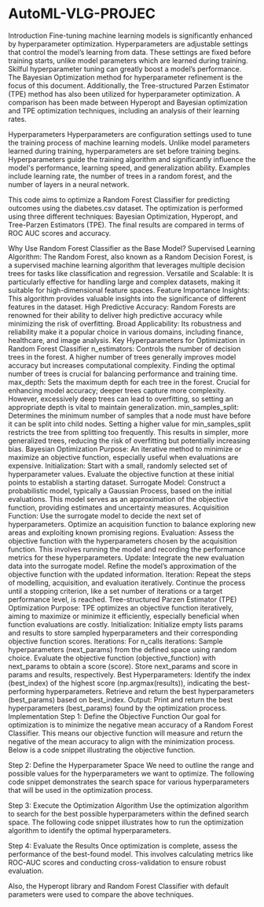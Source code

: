 # AutoML-VLG-PROJEC
Introduction
Fine-tuning machine learning models is significantly enhanced by hyperparameter optimization. Hyperparameters are adjustable settings that control the model’s learning from data. These settings are fixed before training starts, unlike model parameters which are learned during training. Skilful hyperparameter tuning can greatly boost a model’s performance. The Bayesian Optimization method for hyperparameter refinement is the focus of this document. Additionally, the Tree-structured Parzen Estimator (TPE) method has also been utilized for hyperparameter optimization. A comparison has been made between Hyperopt and Bayesian optimization and TPE optimization techniques, including an analysis of their learning rates.

Hyperparameters
Hyperparameters are configuration settings used to tune the training process of machine learning models. Unlike model parameters learned during training, hyperparameters are set before training begins. Hyperparameters guide the training algorithm and significantly influence the model's performance, learning speed, and generalization ability. Examples include learning rate, the number of trees in a random forest, and the number of layers in a neural network.

This code aims to optimize a Random Forest Classifier for predicting outcomes using the diabetes.csv dataset. The optimization is performed using three different techniques: Bayesian Optimization, Hyperopt, and Tree-Parzen Estimators (TPE). The final results are compared in terms of ROC AUC scores and accuracy.

Why Use Random Forest Classifier as the Base Model?
Supervised Learning Algorithm: The Random Forest, also known as a Random Decision Forest, is a supervised machine learning algorithm that leverages multiple decision trees for tasks like classification and regression.
Versatile and Scalable: It is particularly effective for handling large and complex datasets, making it suitable for high-dimensional feature spaces.
Feature Importance Insights: This algorithm provides valuable insights into the significance of different features in the dataset.
High Predictive Accuracy: Random Forests are renowned for their ability to deliver high predictive accuracy while minimizing the risk of overfitting.
Broad Applicability: Its robustness and reliability make it a popular choice in various domains, including finance, healthcare, and image analysis.
Key Hyperparameters for Optimization in Random Forest Classifier
n_estimators:
Controls the number of decision trees in the forest.
A higher number of trees generally improves model accuracy but increases computational complexity.
Finding the optimal number of trees is crucial for balancing performance and training time.
max_depth:
Sets the maximum depth for each tree in the forest.
Crucial for enhancing model accuracy; deeper trees capture more complexity.
However, excessively deep trees can lead to overfitting, so setting an appropriate depth is vital to maintain generalization.
min_samples_split:
Determines the minimum number of samples that a node must have before it can be split into child nodes.
Setting a higher value for min_samples_split restricts the tree from splitting too frequently. This results in simpler, more generalized trees, reducing the risk of overfitting but potentially increasing bias.
Bayesian Optimization
Purpose: An iterative method to minimize or maximize an objective function, especially useful when evaluations are expensive.
Initialization: Start with a small, randomly selected set of hyperparameter values. Evaluate the objective function at these initial points to establish a starting dataset.
Surrogate Model: Construct a probabilistic model, typically a Gaussian Process, based on the initial evaluations. This model serves as an approximation of the objective function, providing estimates and uncertainty measures.
Acquisition Function: Use the surrogate model to decide the next set of hyperparameters. Optimize an acquisition function to balance exploring new areas and exploiting known promising regions.
Evaluation: Assess the objective function with the hyperparameters chosen by the acquisition function. This involves running the model and recording the performance metrics for these hyperparameters.
Update: Integrate the new evaluation data into the surrogate model. Refine the model’s approximation of the objective function with the updated information.
Iteration: Repeat the steps of modelling, acquisition, and evaluation iteratively. Continue the process until a stopping criterion, like a set number of iterations or a target performance level, is reached.
Tree-structured Parzen Estimator (TPE) Optimization
Purpose: TPE optimizes an objective function iteratively, aiming to maximize or minimize it efficiently, especially beneficial when function evaluations are costly.
Initialization: Initialize empty lists params and results to store sampled hyperparameters and their corresponding objective function scores.
Iterations: For n_calls iterations:
Sample hyperparameters (next_params) from the defined space using random choice.
Evaluate the objective function (objective_function) with next_params to obtain a score (score).
Store next_params and score in params and results, respectively.
Best Hyperparameters: Identify the index (best_index) of the highest score (np.argmax(results)), indicating the best-performing hyperparameters. Retrieve and return the best hyperparameters (best_params) based on best_index.
Output: Print and return the best hyperparameters (best_params) found by the optimization process.
Implementation
Step 1: Define the Objective Function
Our goal for optimization is to minimize the negative mean accuracy of a Random Forest Classifier. This means our objective function will measure and return the negative of the mean accuracy to align with the minimization process. Below is a code snippet illustrating the objective function.

Step 2: Define the Hyperparameter Space
We need to outline the range and possible values for the hyperparameters we want to optimize. The following code snippet demonstrates the search space for various hyperparameters that will be used in the optimization process.

Step 3: Execute the Optimization Algorithm
Use the optimization algorithm to search for the best possible hyperparameters within the defined search space. The following code snippet illustrates how to run the optimization algorithm to identify the optimal hyperparameters.

Step 4: Evaluate the Results
Once optimization is complete, assess the performance of the best-found model. This involves calculating metrics like ROC-AUC scores and conducting cross-validation to ensure robust evaluation.

Also, the Hyperopt library and Random Forest Classifier with default parameters were used to compare the above techniques.
